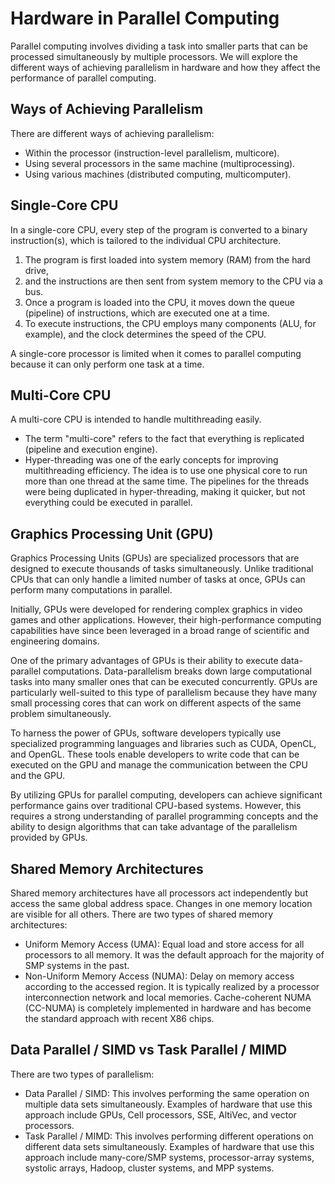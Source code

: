 # Hardware in Parallel Computing

Parallel computing involves dividing a task into smaller parts that can be processed simultaneously by multiple processors. We will explore the different ways of achieving parallelism in hardware and how they affect the performance of parallel computing.

## Ways of Achieving Parallelism

There are different ways of achieving parallelism:

- Within the processor (instruction-level parallelism, multicore).
- Using several processors in the same machine (multiprocessing).
- Using various machines (distributed computing, multicomputer).

## Single-Core CPU

In a single-core CPU, every step of the program is converted to a binary instruction(s), which is tailored to the individual CPU architecture. 

1. The program is first loaded into system memory (RAM) from the hard drive, 
2. and the instructions are then sent from system memory to the CPU via a bus. 
3. Once a program is loaded into the CPU, it moves down the queue (pipeline) of instructions, which are executed one at a time. 
4. To execute instructions, the CPU employs many components (ALU, for example), and the clock determines the speed of the CPU.

A single-core processor is limited when it comes to parallel computing because it can only perform one task at a time. 

## Multi-Core CPU

A multi-core CPU is intended to handle multithreading easily. 

* The term "multi-core" refers to the fact that everything is replicated (pipeline and execution engine). 
* Hyper-threading was one of the early concepts for improving multithreading efficiency. The idea is to use one physical core to run more than one thread at the same time. The pipelines for the threads were being duplicated in hyper-threading, making it quicker, but not everything could be executed in parallel.

## Graphics Processing Unit (GPU)

Graphics Processing Units (GPUs) are specialized processors that are designed to execute thousands of tasks simultaneously. Unlike traditional CPUs that can only handle a limited number of tasks at once, GPUs can perform many computations in parallel.

Initially, GPUs were developed for rendering complex graphics in video games and other applications. However, their high-performance computing capabilities have since been leveraged in a broad range of scientific and engineering domains.

One of the primary advantages of GPUs is their ability to execute data-parallel computations. Data-parallelism breaks down large computational tasks into many smaller ones that can be executed concurrently. GPUs are particularly well-suited to this type of parallelism because they have many small processing cores that can work on different aspects of the same problem simultaneously.

To harness the power of GPUs, software developers typically use specialized programming languages and libraries such as CUDA, OpenCL, and OpenGL. These tools enable developers to write code that can be executed on the GPU and manage the communication between the CPU and the GPU.

By utilizing GPUs for parallel computing, developers can achieve significant performance gains over traditional CPU-based systems. However, this requires a strong understanding of parallel programming concepts and the ability to design algorithms that can take advantage of the parallelism provided by GPUs.

## Shared Memory Architectures

Shared memory architectures have all processors act independently but access the same global address space. Changes in one memory location are visible for all others. There are two types of shared memory architectures:

- Uniform Memory Access (UMA): Equal load and store access for all processors to all memory. It was the default approach for the majority of SMP systems in the past.
- Non-Uniform Memory Access (NUMA): Delay on memory access according to the accessed region. It is typically realized by a processor interconnection network and local memories. Cache-coherent NUMA (CC-NUMA) is completely implemented in hardware and has become the standard approach with recent X86 chips.

## Data Parallel / SIMD vs Task Parallel / MIMD

There are two types of parallelism:

- Data Parallel / SIMD: This involves performing the same operation on multiple data sets simultaneously. Examples of hardware that use this approach include GPUs, Cell processors, SSE, AltiVec, and vector processors.
- Task Parallel / MIMD: This involves performing different operations on different data sets simultaneously. Examples of hardware that use this approach include many-core/SMP systems, processor-array systems, systolic arrays, Hadoop, cluster systems, and MPP systems.

